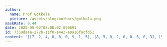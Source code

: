```yaml
---
author:
  name: Prof Gotkola
  picture: /assets/blog/authors/gotkola.png
maskRate: 0.44
date: 2025-05-02T08:00:02.056691
id: 7359daaa-272b-11f0-a443-e9a16facfd51
content: '[[7, 2, 4, 0, 0, 0, 9, 1, 5], [8, 5, 0, 2, 0, 0, 6, 0, 3], [9, 6, 0, 1, 0, 0, 0, 0, 4], [6, 0, 0, 0, 0, 1, 2, 0, 0], [2, 8, 0, 0, 3, 6, 4, 5, 0], [0, 0, 9, 0, 0, 2, 7, 0, 6], [3, 7, 6, 5, 0, 0, 1, 0, 0], [1, 9, 8, 0, 0, 0, 5, 6, 7], [5, 4, 0, 6, 1, 7, 0, 8, 9]]'
---
```

